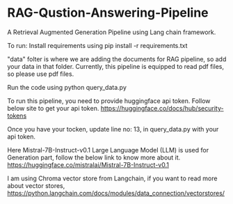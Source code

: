 # RAG-Qustion-Answering-Pipeline

A Retrieval Augmented Generation Pipeline using Lang chain framework.

To run:
Install requirements using
pip install -r requirements.txt

"data" folter is where we are adding the documents for RAG pipeline, so add your data in that folder. Currently, this pipeline is equipped to read pdf files, so please use pdf files.

Run the code using
python query_data.py

To run this pipeline, you need to provide huggingface api token. Follow below site to get your api token.
https://huggingface.co/docs/hub/security-tokens

Once you have your tocken, update line no: 13, in query_data.py with your api token.

Here Mistral-7B-Instruct-v0.1 Large Language Model (LLM) is used for Generation part, follow the below link to know more about it. 
https://huggingface.co/mistralai/Mistral-7B-Instruct-v0.1

I am using Chroma vector store from Langchain, if you want to read more about vector stores,
https://python.langchain.com/docs/modules/data_connection/vectorstores/
